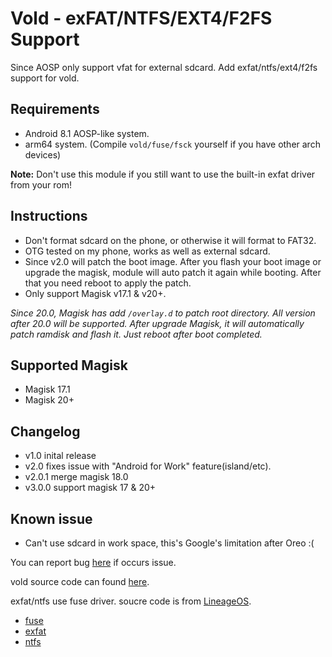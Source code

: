 # Vold - exFAT/NTFS/EXT4/F2FS Support

Since AOSP only support vfat for external sdcard. Add exfat/ntfs/ext4/f2fs support for vold.

## Requirements
- Android 8.1 AOSP-like system.
- arm64 system. 
  (Compile ``vold/fuse/fsck`` yourself if you have other arch devices)

__Note:__ Don't use this module if you still want to use the built-in exfat driver from your rom!

## Instructions
- Don't format sdcard on the phone, or otherwise it will format to FAT32.
- OTG tested on my phone, works as well as external sdcard.
- Since v2.0 will patch the boot image. After you flash your boot image or upgrade the magisk, module will auto patch it again while booting. After that you need reboot to apply the patch.
- Only support Magisk v17.1 & v20+. 

*Since 20.0, Magisk has add `/overlay.d` to patch root directory. All version after 20.0 will be supported. After upgrade Magisk, it will automatically patch ramdisk and flash it. Just reboot after boot completed.*

## Supported Magisk
- Magisk 17.1 
- Magisk 20+

## Changelog
- v1.0 inital release
- v2.0 fixes issue with "Android for Work" feature(island/etc).
- v2.0.1 merge magisk 18.0
- v3.0.0 support magisk 17 & 20+

## Known issue
- Can't use sdcard in work space, this's Google's limitation after Oreo :(

You can report bug [here](https://github.com/null4n/vold-posix/issues) if occurs issue.

vold source code can found [here](https://github.com/null4n/system_vold).

exfat/ntfs use fuse driver. soucre code is from [LineageOS](https://github.com/LineageOS).

- [fuse](https://github.com/LineageOS/android_external_fuse)
- [exfat](https://github.com/LineageOS/android_external_exfat)
- [ntfs](https://github.com/LineageOS/android_external_ntfs-3g)
